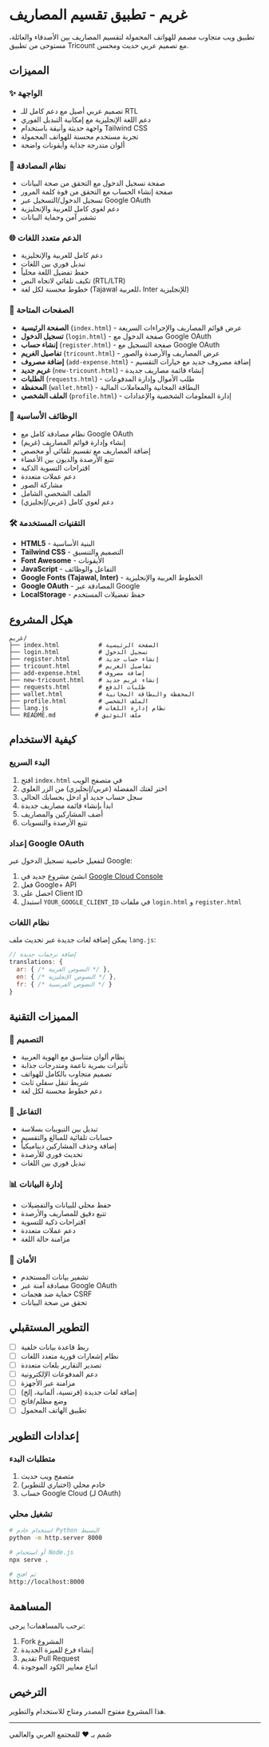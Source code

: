 # غريم - تطبيق تقسيم المصاريف

تطبيق ويب متجاوب مصمم للهواتف المحمولة لتقسيم المصاريف بين الأصدقاء والعائلة، مستوحى من تطبيق Tricount مع تصميم عربي حديث ومحسن.

## المميزات

### ✨ الواجهة

- تصميم عربي أصيل مع دعم كامل للـ RTL
- دعم اللغة الإنجليزية مع إمكانية التبديل الفوري
- واجهة حديثة وأنيقة باستخدام Tailwind CSS
- تجربة مستخدم محسنة للهواتف المحمولة
- ألوان متدرجة جذابة وأيقونات واضحة

### 🔐 نظام المصادقة

- صفحة تسجيل الدخول مع التحقق من صحة البيانات
- صفحة إنشاء الحساب مع التحقق من قوة كلمة المرور
- تسجيل الدخول/التسجيل عبر Google OAuth
- دعم لغوي كامل للعربية والإنجليزية
- تشفير آمن وحماية البيانات

### 🌐 الدعم متعدد اللغات

- دعم كامل للعربية والإنجليزية
- تبديل فوري بين اللغات
- حفظ تفضيل اللغة محلياً
- تكيف تلقائي لاتجاه النص (RTL/LTR)
- خطوط محسنة لكل لغة (Tajawal للعربية، Inter للإنجليزية)

### 📱 الصفحات المتاحة

- **الصفحة الرئيسية** (`index.html`) - عرض قوائم المصاريف والإجراءات السريعة
- **تسجيل الدخول** (`login.html`) - صفحة الدخول مع Google OAuth
- **إنشاء حساب** (`register.html`) - صفحة التسجيل مع Google OAuth
- **تفاصيل الغريم** (`tricount.html`) - عرض المصاريف والأرصدة والصور
- **إضافة مصروف** (`add-expense.html`) - إضافة مصروف جديد مع خيارات التقسيم
- **غريم جديد** (`new-tricount.html`) - إنشاء قائمة مصاريف جديدة
- **الطلبات** (`requests.html`) - طلب الأموال وإدارة المدفوعات
- **المحفظة** (`wallet.html`) - البطاقة المجانية والمعاملات المالية
- **الملف الشخصي** (`profile.html`) - إدارة المعلومات الشخصية والإعدادات

### 🎯 الوظائف الأساسية

- نظام مصادقة كامل مع Google OAuth
- إنشاء وإدارة قوائم المصاريف (غريم)
- إضافة المصاريف مع تقسيم تلقائي أو مخصص
- تتبع الأرصدة والديون بين الأعضاء
- اقتراحات التسوية الذكية
- دعم عملات متعددة
- مشاركة الصور
- الملف الشخصي الشامل
- دعم لغوي كامل (عربي/إنجليزي)

### 🛠 التقنيات المستخدمة

- **HTML5** - البنية الأساسية
- **Tailwind CSS** - التصميم والتنسيق
- **Font Awesome** - الأيقونات
- **JavaScript** - التفاعل والوظائف
- **Google Fonts (Tajawal, Inter)** - الخطوط العربية والإنجليزية
- **Google OAuth** - المصادقة عبر Google
- **LocalStorage** - حفظ تفضيلات المستخدم

## هيكل المشروع

```
غريم/
├── index.html           # الصفحة الرئيسية
├── login.html           # تسجيل الدخول
├── register.html        # إنشاء حساب جديد
├── tricount.html        # تفاصيل الغريم
├── add-expense.html     # إضافة مصروف
├── new-tricount.html    # إنشاء غريم جديد
├── requests.html        # طلبات الدفع
├── wallet.html          # المحفظة والبطاقة المجانية
├── profile.html         # الملف الشخصي
├── lang.js              # نظام إدارة اللغات
└── README.md           # ملف التوثيق
```

## كيفية الاستخدام

### البدء السريع

1. افتح `index.html` في متصفح الويب
2. اختر لغتك المفضلة (عربي/إنجليزي) من الزر العلوي
3. سجل حساب جديد أو ادخل بحسابك الحالي
4. ابدأ بإنشاء قائمة مصاريف جديدة
5. أضف المشاركين والمصاريف
6. تتبع الأرصدة والتسويات

### إعداد Google OAuth

لتفعيل خاصية تسجيل الدخول عبر Google:

1. انشئ مشروع جديد في [Google Cloud Console](https://console.cloud.google.com/)
2. فعل Google+ API
3. احصل على Client ID
4. استبدل `YOUR_GOOGLE_CLIENT_ID` في ملفات `login.html` و `register.html`

### نظام اللغات

يمكن إضافة لغات جديدة عبر تحديث ملف `lang.js`:

```javascript
// إضافة ترجمات جديدة
translations: {
  ar: { /* النصوص العربية */ },
  en: { /* النصوص الإنجليزية */ },
  fr: { /* النصوص الفرنسية */ }
}
```

## المميزات التقنية

### 🎨 التصميم

- نظام ألوان متناسق مع الهوية العربية
- تأثيرات بصرية ناعمة ومتدرجات جذابة
- تصميم متجاوب بالكامل للهواتف
- شريط تنقل سفلي ثابت
- دعم خطوط محسنة لكل لغة

### 🔧 التفاعل

- تبديل بين التبويبات بسلاسة
- حسابات تلقائية للمبالغ والتقسيم
- إضافة وحذف المشاركين ديناميكياً
- تحديث فوري للأرصدة
- تبديل فوري بين اللغات

### 📊 إدارة البيانات

- حفظ محلي للبيانات والتفضيلات
- تتبع دقيق للمصاريف والأرصدة
- اقتراحات ذكية للتسوية
- دعم عملات متعددة
- مزامنة حالة اللغة

### 🔐 الأمان

- تشفير بيانات المستخدم
- مصادقة آمنة عبر Google OAuth
- حماية ضد هجمات CSRF
- تحقق من صحة البيانات

## التطوير المستقبلي

- [ ] ربط قاعدة بيانات خلفية
- [ ] نظام إشعارات فورية متعدد اللغات
- [ ] تصدير التقارير بلغات متعددة
- [ ] دعم المدفوعات الإلكترونية
- [ ] مزامنة عبر الأجهزة
- [ ] إضافة لغات جديدة (فرنسية، ألمانية، إلخ)
- [ ] وضع مظلم/فاتح
- [ ] تطبيق الهاتف المحمول

## إعدادات التطوير

### متطلبات البدء

1. متصفح ويب حديث
2. خادم محلي (اختياري للتطوير)
3. حساب Google Cloud (لـ OAuth)

### تشغيل محلي

```bash
# استخدام خادم Python البسيط
python -m http.server 8000

# أو استخدام Node.js
npx serve .

# ثم افتح
http://localhost:8000
```

## المساهمة

نرحب بالمساهمات! يرجى:

1. Fork المشروع
2. إنشاء فرع للميزة الجديدة
3. تقديم Pull Request
4. اتباع معايير الكود الموجودة

## الترخيص

هذا المشروع مفتوح المصدر ومتاح للاستخدام والتطوير.

---

صُمم بـ ❤️ للمجتمع العربي والعالمي
